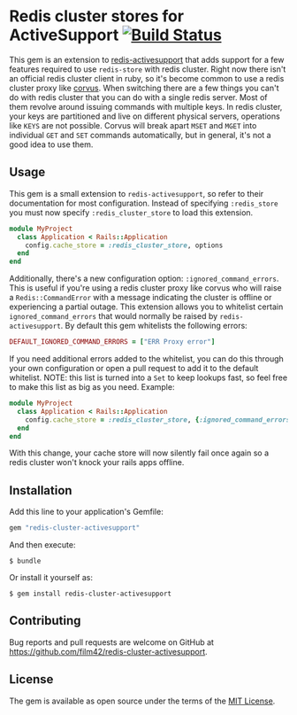 # Redis cluster stores for ActiveSupport [![Build Status](https://travis-ci.org/film42/redis-cluster-activesupport.svg?branch=master)](https://travis-ci.org/film42/redis-cluster-activesupport)

This gem is an extension to [redis-activesupport](https://github.com/redis-store/redis-activesupport) that adds support
for a few features required to use `redis-store` with redis cluster. Right now there isn't an official redis cluster
client in ruby, so it's become common to use a redis cluster proxy like [corvus](https://github.com/eleme/corvus). When
switching there are a few things you can't do with redis cluster that you can do with a single redis server. Most of
them revolve around issuing commands with multiple keys. In redis cluster, your keys are partitioned and live on
different physical servers, operations like `KEYS` are not possible. Corvus will break apart `MSET` and `MGET` into
individual `GET` and `SET` commands automatically, but in general, it's not a good idea to use them.

## Usage

This gem is a small extension to `redis-activesupport`, so refer to their documentation for most configuration. Instead
of specifying `:redis_store` you must now specify `:redis_cluster_store` to load this extension.

```ruby
module MyProject
  class Application < Rails::Application
    config.cache_store = :redis_cluster_store, options
  end
end
```

Additionally, there's a new configuration option: `:ignored_command_errors`. This is useful if you're using a redis
cluster proxy like corvus who will raise a `Redis::CommandError` with a message indicating the cluster is offline or
experiencing a partial outage. This extension allows you to whitelist certain `ignored_command_errors` that would
normally be raised by `redis-activesupport`. By default this gem whitelists the following errors:

```ruby
DEFAULT_IGNORED_COMMAND_ERRORS = ["ERR Proxy error"]
```

If you need additional errors added to the whitelist, you can do this through your own configuration or open a pull
request to add it to the default whitelist. NOTE: this list is turned into a `Set` to keep lookups fast, so feel free to
make this list as big as you need. Example:

```ruby
module MyProject
  class Application < Rails::Application
    config.cache_store = :redis_cluster_store, {:ignored_command_errors => ["Uh oh", "Please, stop", "Fire emoji"]}
  end
end
```

With this change, your cache store will now silently fail once again so a redis cluster won't knock your rails apps
offline.


## Installation

Add this line to your application's Gemfile:

```ruby
gem "redis-cluster-activesupport"
```

And then execute:

    $ bundle

Or install it yourself as:

    $ gem install redis-cluster-activesupport

## Contributing

Bug reports and pull requests are welcome on GitHub at https://github.com/film42/redis-cluster-activesupport.

## License

The gem is available as open source under the terms of the [MIT License](http://opensource.org/licenses/MIT).
